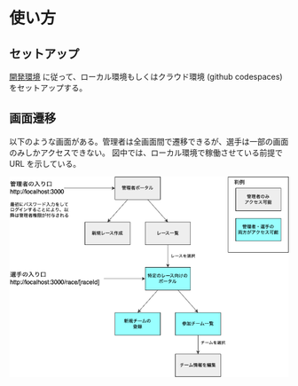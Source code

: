 # 使い方

## セットアップ

[開発環境](./develop.md) に従って、ローカル環境もしくはクラウド環境 (github codespaces) をセットアップする。

## 画面遷移

以下のような画面がある。管理者は全画面間で遷移できるが、選手は一部の画面のみしかアクセスできない。
図中では、ローカル環境で稼働させている前提で URL を示している。

![screens](screens.drawio.png)
